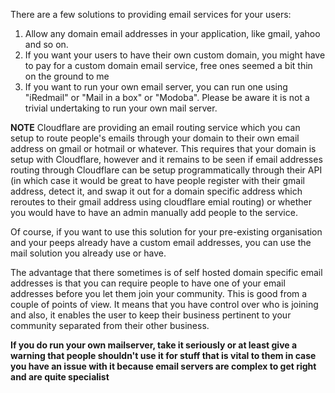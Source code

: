 There are a few solutions to providing email services for your users:

1. Allow any domain email addresses in your application, like gmail, yahoo and so on.
2. If you want your users to have their own custom domain, you might have to pay for a custom domain email service, free ones seemed a bit thin on the ground to me
3. If you want to run your own email server, you can run one using "iRedmail" or "Mail in a box" or "Modoba". Please be aware it is not a trivial undertaking to run your own mail server. 

**NOTE** Cloudflare are providing an email routing service which you can setup to route people's emails through your domain to their own email address on gmail or hotmail or whatever. This requires that your domain is setup with Cloudflare, however and it remains to be seen if email addresses routing through Cloudflare can be setup programmatically through their API (in which case it would be great to have people register with their gmail address, detect it, and swap it out for a domain specific address which reroutes to their gmail address using cloudflare emial routing) or whether you would have to have an admin manually add people to the service.

Of course, if you want to use this solution for your pre-existing organisation and your peeps already have a custom email addresses, you can use the mail solution you already use or have.

The advantage that there sometimes is of self hosted domain specific email addresses is that you can require people to have one of your email addresses before you let them join your community. This is good from a couple of points of view. It means that you have control over who is joining and also, it enables the user to keep their business pertinent to your community separated from their other business. 

**If you do run your own mailserver, take it seriously or at least give a warning that people shouldn't use it for stuff that is vital to them in case you have an issue with it because email servers are complex to get right and are quite specialist**
